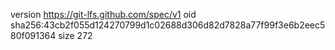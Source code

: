 version https://git-lfs.github.com/spec/v1
oid sha256:43cb2f055d124270799d1c02688d306d82d7828a77f99f3e6b2eec580f091364
size 272
